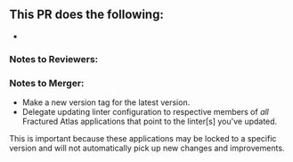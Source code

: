 ## This PR does the following:
<!-- List what is being added/removed by your PR. Include screenshots/GIFs as appropriate. -->

-

### Notes to Reviewers:
<!-- Tell reviewers if there is a recommended order for reading the code or if there are particular things you would like feedback on. -->

### Notes to Merger:
- Make a new version tag for the latest version.
- Delegate updating linter configuration to respective members of _all_ Fractured Atlas applications that point to the linter[s] you've updated.

This is important because these applications may be locked to a specific version and will not automatically pick up new changes and improvements.
